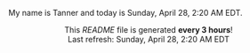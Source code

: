 My name is Tanner and today is Sunday, April 28, 2:20 AM EDT.

<p align="center">This <i>README</i> file is generated <b>every 3 hours</b>!</br>Last refresh: Sunday, April 28, 2:20 AM EDT<br /></p>
